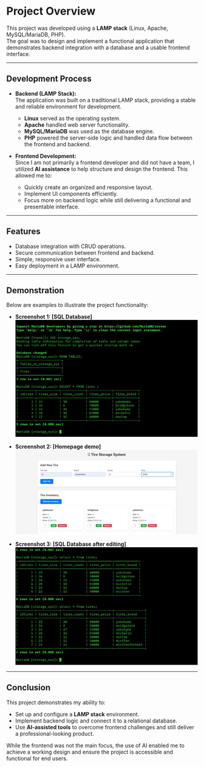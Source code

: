 # Project Overview

This project was developed using a **LAMP stack** (Linux, Apache, MySQL/MariaDB, PHP).  
The goal was to design and implement a functional application that demonstrates backend integration with a database and a usable frontend interface.

---

## Development Process

- **Backend (LAMP Stack):**  
  The application was built on a traditional LAMP stack, providing a stable and reliable environment for development.  
  - **Linux** served as the operating system.  
  - **Apache** handled web server functionality.  
  - **MySQL/MariaDB** was used as the database engine.  
  - **PHP** powered the server-side logic and handled data flow between the frontend and backend.

- **Frontend Development:**  
  Since I am not primarily a frontend developer and did not have a team, I utilized **AI assistance** to help structure and design the frontend. This allowed me to:  
  - Quickly create an organized and responsive layout.  
  - Implement UI components efficiently.  
  - Focus more on backend logic while still delivering a functional and presentable interface.  

---

## Features

- Database integration with CRUD operations.  
- Secure communication between frontend and backend.  
- Simple, responsive user interface.  
- Easy deployment in a LAMP environment.

---

## Demonstration

Below are examples to illustrate the project functionality:

- **Screenshot 1: [SQL Database]**  
  ![Screenshot 1](./assets/sql.JPG)

- **Screenshot 2: [Homepage demo]**  
  ![Screenshot 2](./assets/homepage.JPG)

- **Screenshot 3: [SQL Database after editing]**  
  ![Screenshot 2](./assets/sqltest.JPG)

---

## Conclusion

This project demonstrates my ability to:  
- Set up and configure a **LAMP stack** environment.  
- Implement backend logic and connect it to a relational database.  
- Use **AI-assisted tools** to overcome frontend challenges and still deliver a professional-looking product.  

While the frontend was not the main focus, the use of AI enabled me to achieve a working design and ensure the project is accessible and functional for end users.
